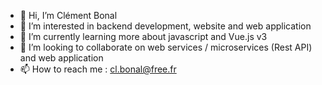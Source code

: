 - 👋 Hi, I’m Clément Bonal
- 👀 I’m interested in backend development, website and web application
- 🌱 I’m currently learning more about javascript and Vue.js v3
- 💞️ I’m looking to collaborate on web services / microservices (Rest API) and web application
- 📫 How to reach me : cl.bonal@free.fr

<!---
clembnl/clembnl is a ✨ special ✨ repository because its `README.md` (this file) appears on your GitHub profile.
You can click the Preview link to take a look at your changes.
--->
